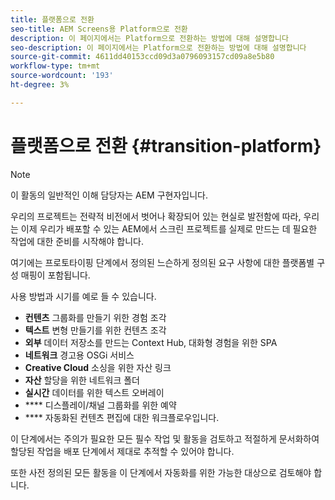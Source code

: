 ```yaml
---
title: 플랫폼으로 전환
seo-title: AEM Screens용 Platform으로 전환
description: 이 페이지에서는 Platform으로 전환하는 방법에 대해 설명합니다
seo-description: 이 페이지에서는 Platform으로 전환하는 방법에 대해 설명합니다
source-git-commit: 4611dd40153ccd09d3a0796093157cd09a8e5b80
workflow-type: tm+mt
source-wordcount: '193'
ht-degree: 3%

---
```



# 플랫폼으로 전환 {#transition-platform}

>[!NOTE]
>
>이 활동의 일반적인 이해 담당자는 AEM 구현자입니다.

우리의 프로젝트는 전략적 비전에서 벗어나 확장되어 있는 현실로 발전함에 따라, 우리는 이제 우리가 배포할 수 있는 AEM에서 스크린 프로젝트를 실제로 만드는 데 필요한 작업에 대한 준비를 시작해야 합니다.

여기에는 프로토타이핑 단계에서 정의된 느슨하게 정의된 요구 사항에 대한 플랫폼별 구성 매핑이 포함됩니다.

사용 방법과 시기를 예로 들 수 있습니다.

* **컨텐츠** 그룹화를 만들기 위한 경험 조각
* **텍스트** 변형 만들기를 위한 컨텐츠 조각
* **외부** 데이터 저장소를 만드는 Context Hub, 대화형 경험을 위한 SPA
* **네트워크** 경고용 OSGi 서비스
* **Creative Cloud** 소싱을 위한 자산 링크
* **자산** 할당을 위한 네트워크 폴더
* **실시간** 데이터를 위한 텍스트 오버레이
* **** 디스플레이/채널 그룹화를 위한 예약
* **** 자동화된 컨텐츠 편집에 대한 워크플로우입니다.

이 단계에서는 주의가 필요한 모든 필수 작업 및 활동을 검토하고 적절하게 문서화하여 할당된 작업을 배포 단계에서 제대로 추적할 수 있어야 합니다.

또한 사전 정의된 모든 활동을 이 단계에서 자동화를 위한 가능한 대상으로 검토해야 합니다.
